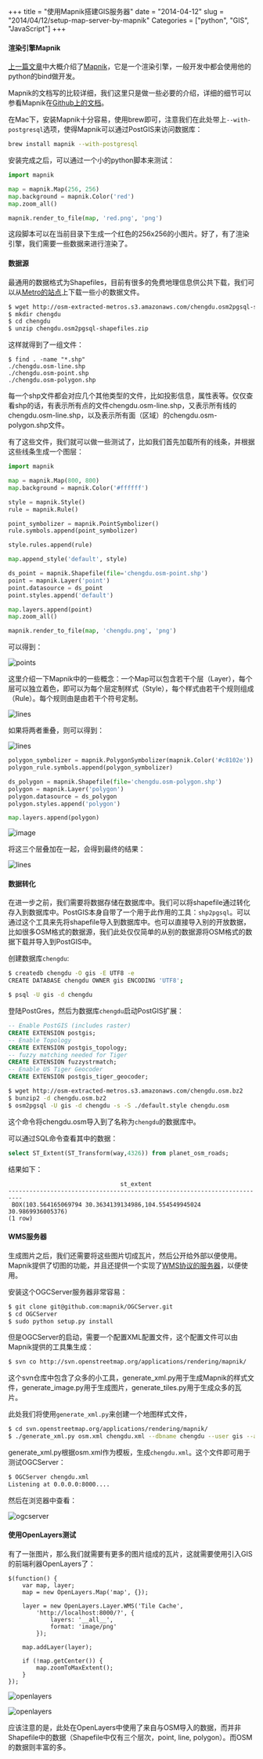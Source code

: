 +++
title = "使用Mapnik搭建GIS服务器"
date = "2014-04-12"
slug = "2014/04/12/setup-map-server-by-mapnik"
Categories = ["python", "GIS", "JavaScript"]
+++

#### 渲染引擎Mapnik

[上一篇文章](http://icodeit.org/2014/04/intro-map-gis/)中大概介绍了[Mapnik](https://github.com/mapnik)，它是一个渲染引擎，一般开发中都会使用他的python的bind做开发。

Mapnik的文档写的比较详细，我们这里只是做一些必要的介绍，详细的细节可以参看Mapnik在[Github上的文档](https://github.com/mapnik/mapnik/wiki)。

在Mac下，安装Mapnik十分容易，使用brew即可，注意我们在此处带上`--with-postgresql`选项，使得Mapnik可以通过PostGIS来访问数据库：

```sh
brew install mapnik --with-postgresql
```

安装完成之后，可以通过一个小的python脚本来测试：

```python
import mapnik

map = mapnik.Map(256, 256)
map.background = mapnik.Color('red')
map.zoom_all()

mapnik.render_to_file(map, 'red.png', 'png')
```

这段脚本可以在当前目录下生成一个红色的256x256的小图片。好了，有了渲染引擎，我们需要一些数据来进行渲染了。

#### 数据源

最通用的数据格式为Shapefiles，目前有很多的免费地理信息供公共下载，我们可以从[Metro的站点](http://metro.teczno.com/)上下载一些小的数据文件。

```sh
$ wget http://osm-extracted-metros.s3.amazonaws.com/chengdu.osm2pgsql-shapefiles.zip
$ mkdir chengdu
$ cd chengdu
$ unzip chengdu.osm2pgsql-shapefiles.zip
```
这样就得到了一组文件：

```
$ find . -name "*.shp"
./chengdu.osm-line.shp
./chengdu.osm-point.shp
./chengdu.osm-polygon.shp
```

每一个shp文件都会对应几个其他类型的文件，比如投影信息，属性表等。仅仅查看shp的话，有表示所有点的文件chengdu.osm-line.shp，又表示所有线的chengdu.osm-line.shp，以及表示所有面（区域）的chengdu.osm-polygon.shp文件。

有了这些文件，我们就可以做一些测试了，比如我们首先加载所有的线条，并根据这些线条生成一个图层：

```python
import mapnik

map = mapnik.Map(800, 800)
map.background = mapnik.Color('#ffffff')

style = mapnik.Style()
rule = mapnik.Rule()

point_symbolizer = mapnik.PointSymbolizer()
rule.symbols.append(point_symbolizer)

style.rules.append(rule)

map.append_style('default', style)

ds_point = mapnik.Shapefile(file='chengdu.osm-point.shp')
point = mapnik.Layer('point')
point.datasource = ds_point
point.styles.append('default')

map.layers.append(point)
map.zoom_all()

mapnik.render_to_file(map, 'chengdu.png', 'png')
```

可以得到：

![points](/images/2014/04/chengdu-point.png)

这里介绍一下Mapnik中的一些概念：一个Map可以包含若干个层（Layer），每个层可以独立着色，即可以为每个层定制样式（Style），每个样式由若干个规则组成（Rule）。每个规则由是由若干个符号定制。

![lines](/images/2014/04/chengdu-line.png)

如果将两者重叠，则可以得到：

![lines](/images/2014/04/chengdu-point-and-line.png)

```python
polygon_symbolizer = mapnik.PolygonSymbolizer(mapnik.Color('#c8102e'))
polygon_rule.symbols.append(polygon_symbolizer)

ds_polygon = mapnik.Shapefile(file='chengdu.osm-polygon.shp')
polygon = mapnik.Layer('polygon')
polygon.datasource = ds_polygon
polygon.styles.append('polygon')

map.layers.append(polygon)
```

![image](/images/2014/04/chengdu-polygon.png)

将这三个层叠加在一起，会得到最终的结果：

![lines](/images/2014/04/chengdu-point-and-line-and-polygon.png)

#### 数据转化

在进一步之前，我们需要将数据存储在数据库中。我们可以将shapefile通过转化存入到数据库中。PostGIS本身自带了一个用于此作用的工具：`shp2pgsql`。可以通过这个工具来先将shapefile导入到数据库中。也可以直接导入别的开放数据，比如很多OSM格式的数据源，我们此处仅仅简单的从别的数据源将OSM格式的数据下载并导入到PostGIS中。

创建数据库`chengdu`:

```sh
$ createdb chengdu -O gis -E UTF8 -e
CREATE DATABASE chengdu OWNER gis ENCODING 'UTF8';

$ psql -U gis -d chengdu
```

登陆PostGres，然后为数据库`chengdu`启动PostGIS扩展：

```sql
-- Enable PostGIS (includes raster)
CREATE EXTENSION postgis;
-- Enable Topology
CREATE EXTENSION postgis_topology;
-- fuzzy matching needed for Tiger
CREATE EXTENSION fuzzystrmatch;
-- Enable US Tiger Geocoder
CREATE EXTENSION postgis_tiger_geocoder;
```

```sh
$ wget http://osm-extracted-metros.s3.amazonaws.com/chengdu.osm.bz2
$ bunzip2 -d chengdu.osm.bz2
$ osm2pgsql -U gis -d chengdu -s -S ./default.style chengdu.osm
```

这个命令将chengdu.osm导入到了名称为`chengdu`的数据库中。

可以通过SQL命令查看其中的数据：

```sql
select ST_Extent(ST_Transform(way,4326)) from planet_osm_roads;
```

结果如下：

```
                                st_extent                                 
--------------------------------------------------------------------------
 BOX(103.564165069794 30.3634139134986,104.554549945024 30.9869936005376)
(1 row)
```

#### WMS服务器

生成图片之后，我们还需要将这些图片切成瓦片，然后公开给外部以便使用。Mapnik提供了切图的功能，并且还提供一个实现了[WMS协议的服务器](https://github.com/mapnik/OGCServer)，以便使用。

安装这个OGCServer服务器非常容易：

```sh
$ git clone git@github.com:mapnik/OGCServer.git
$ cd OGCServer
$ sudo python setup.py install
```

但是OGCServer的启动，需要一个配置XML配置文件，这个配置文件可以由Mapnik提供的工具集生成：

```sh
$ svn co http://svn.openstreetmap.org/applications/rendering/mapnik/
```

这个svn仓库中包含了众多的小工具，generate_xml.py用于生成Mapnik的样式文件，generate_image.py用于生成图片，generate_tiles.py用于生成众多的瓦片。

此处我们将使用`generate_xml.py`来创建一个地图样式文件，

```sh
$ cd svn.openstreetmap.org/applications/rendering/mapnik/
$ ./generate_xml.py osm.xml chengdu.xml --dbname chengdu --user gis --accept-none
```

generate_xml.py根据osm.xml作为模板，生成`chengdu.xml`。这个文件即可用于测试OGCServer：

```sh
$ OGCServer chengdu.xml
Listening at 0.0.0.0:8000....
```

然后在浏览器中查看：

![ogcserver](/images/2014/04/ogcserver-localhost-resized.png)

#### 使用OpenLayers测试

有了一张图片，那么我们就需要有更多的图片组成的瓦片，这就需要使用引入GIS的前端利器OpenLayers了：

```
$(function() {
    var map, layer;
    map = new OpenLayers.Map('map', {});

    layer = new OpenLayers.Layer.WMS('Tile Cache', 
        'http://localhost:8000/?', {
            layers: '__all__',
            format: 'image/png'
        });
    
    map.addLayer(layer);

    if (!map.getCenter()) {
        map.zoomToMaxExtent();
    }
});
```

![openlayers](/images/2014/04/openlayers-chengdu-resized.png)


![openlayers](/images/2014/04/openlayers-chengdu-detail-resized.png)


应该注意的是，此处在OpenLayers中使用了来自与OSM导入的数据，而并非Shapefile中的数据（Shapefile中仅有三个层次，point, line, polygon）。而OSM的数据则丰富的多。

